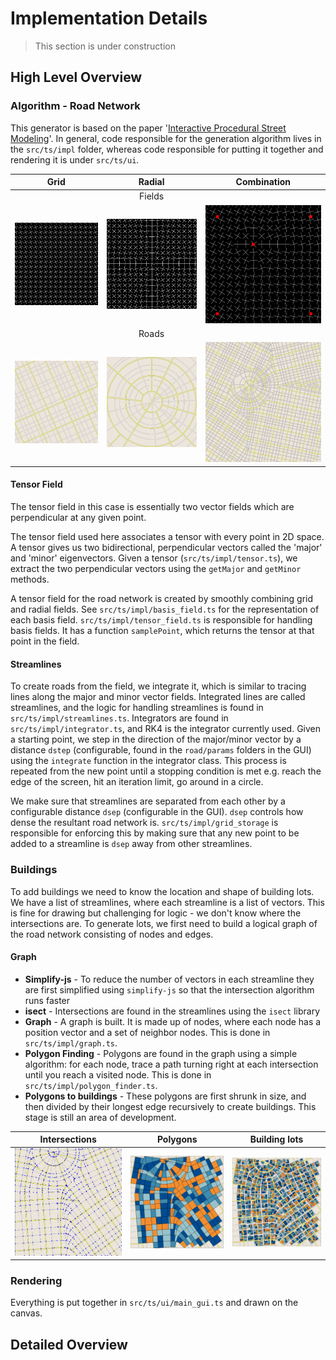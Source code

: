 # Implementation Details

> This section is under construction

## High Level Overview

### Algorithm - Road Network

This generator is based on the paper '[Interactive Procedural Street Modeling](https://www.researchgate.net/publication/220183520_Interactive_Procedural_Street_Modeling)'. In general, code responsible for the generation algorithm lives in the `src/ts/impl` folder, whereas code responsible for putting it together and rendering it is under `src/ts/ui`.

| Grid | Radial | Combination | 
| :----------: |:------------:| :-----------:| 
| | Fields | |
| ![tensor-grid-field](images/implementation/tensor-grid-field.png ':size=200x200') | ![tensor-radial-field](images/implementation/tensor-radial-field.png ':size=200x200') | ![tensor-comb-field](images/implementation/tensor-comb-field.png ':size=200x200') |
| | Roads | |
| ![tensor-grid-road](images/implementation/tensor-grid-road.png ':size=200x200') | ![tensor-radial-road](images/implementation/tensor-radial-road.png ':size=200x200') | ![tensor-comb-road](images/implementation/tensor-comb-road.png ':size=200x200') |


#### Tensor Field

The tensor field in this case is essentially two vector fields which are perpendicular at any given point.

The tensor field used here associates a tensor with every point in 2D space. A tensor gives us two bidirectional, perpendicular vectors called the 'major' and 'minor' eigenvectors. Given a tensor (`src/ts/impl/tensor.ts`), we extract the two perpendicular vectors using the `getMajor` and `getMinor` methods.

A tensor field for the road network is created by smoothly combining grid and radial fields. See `src/ts/impl/basis_field.ts` for the representation of each basis field. `src/ts/impl/tensor_field.ts` is responsible for handling basis fields. It has a function `samplePoint`, which returns the tensor at that point in the field.

#### Streamlines

To create roads from the field, we integrate it, which is similar to tracing lines along the major and minor vector fields. Integrated lines are called streamlines, and the logic for handling streamlines is found in `src/ts/impl/streamlines.ts`. Integrators are found in `src/ts/impl/integrator.ts`, and RK4 is the integrator currently used. Given a starting point, we step in the direction of the major/minor vector by a distance `dstep` (configurable, found in the `road/params` folders in the GUI) using the `integrate` function in the integrator class. This process is repeated from the new point until a stopping condition is met e.g. reach the edge of the screen, hit an iteration limit, go around in a circle.

We make sure that streamlines are separated from each other by a configurable distance `dsep` (configurable in the GUI). `dsep` controls how dense the resultant road network is. `src/ts/impl/grid_storage` is responsible for enforcing this by making sure that any new point to be added to a streamline is `dsep` away from other streamlines.


### Buildings

To add buildings we need to know the location and shape of building lots. We have a list of streamlines, where each streamline is a list of vectors. This is fine for drawing but challenging for logic - we don't know where the intersections are. To generate lots, we first need to build a logical graph of the road network consisting of nodes and edges.

#### Graph

* **Simplify-js** - To reduce the number of vectors in each streamline they are first simplified using `simplify-js` so that the intersection algorithm runs faster
* **isect** - Intersections are found in the streamlines using the `isect` library
* **Graph** - A graph is built. It is made up of nodes, where each node has a position vector and a set of neighbor nodes. This is done in `src/ts/impl/graph.ts`.
* **Polygon Finding** - Polygons are found in the graph using a simple algorithm: for each node, trace a path turning right at each intersection until you reach a visited node. This is done in `src/ts/impl/polygon_finder.ts`.
* **Polygons to buildings** - These polygons are first shrunk in size, and then divided by their longest edge recursively to create buildings. This stage is still an area of development.


| Intersections | Polygons | Building lots | 
| :----------: |:------------:| :-----------:| 
| ![Graph](images/implementation/polygon-5.png ':size=200x200') | ![Graph](images/implementation/polygon-4.png ':size=200x200') | ![Graph](images/implementation/polygon-7.png ':size=200x200') |


### Rendering

Everything is put together in `src/ts/ui/main_gui.ts` and drawn on the canvas. 

<!-- - roughjs
- colour schemes
- pseudo3d  -->

## Detailed Overview



<!-- #### Latex test:


$R \begin{pmatrix}
cos(2 \theta)&sin(2 \theta) \\ 
sin(2 \theta)&-cos(2 \theta)
\end{pmatrix}$ -->

<!-- https://upupming.site/docsify-katex/docs/#/supported -->